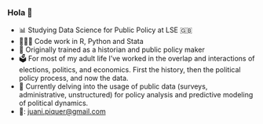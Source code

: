 ### Hola 👋

- 📊 Studying Data Science for Public Policy at LSE 🇬🇧
- 🧑🏼‍💻 Code work in R, Python and Stata
- 📖 Originally trained as a historian and public policy maker
- 🗳️ For most of my adult life I’ve worked in the overlap and interactions of elections, politics, and economics. First the history, then the political policy process, and now the data.
- 🔭 Currently delving into the usage of public data (surveys, administrative, unstructured) for policy analysis and predictive modeling of political dynamics.
- 📧: juani.piquer@gmail.com
